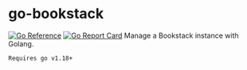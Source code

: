 # go-bookstack
[![Go Reference](https://pkg.go.dev/badge/github.com/hcarriz/go-bookstack.svg)](https://pkg.go.dev/github.com/hcarriz/go-bookstack)
[![Go Report Card](https://goreportcard.com/badge/github.com/hcarriz/go-bookstack)](https://goreportcard.com/report/github.com/hcarriz/go-bookstack)
Manage a Bookstack instance with Golang.

`Requires go v1.18+`